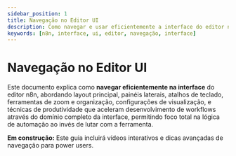 ```yaml
---
sidebar_position: 1
title: Navegação no Editor UI
description: Como navegar e usar eficientemente a interface do editor n8n
keywords: [n8n, interface, ui, editor, navegação, interface]
---
```


# <IonicIcon name="navigate-outline" size={32} color="#ea4b71" /> Navegação no Editor UI

Este documento explica como **navegar eficientemente na interface** do editor n8n, abordando layout principal, painéis laterais, atalhos de teclado, ferramentas de zoom e organização, configurações de visualização, e técnicas de produtividade que aceleram desenvolvimento de workflows através do domínio completo da interface, permitindo foco total na lógica de automação ao invés de lutar com a ferramenta.

**<IonicIcon name="construct-outline" size={16} color="#f59e0b" /> Em construção:** Este guia incluirá vídeos interativos e dicas avançadas de navegação para power users.
